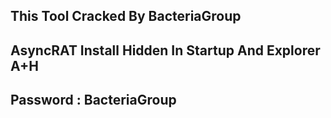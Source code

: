 ## This Tool Cracked By BacteriaGroup
## AsyncRAT Install Hidden In Startup And Explorer A+H
## Password : BacteriaGroup
